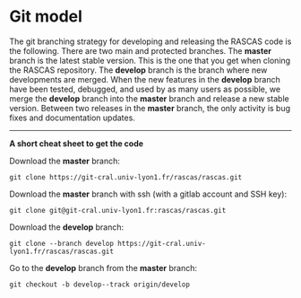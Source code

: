 # Git model

The git branching strategy for developing and releasing the RASCAS code is the following. There are two main and protected branches. The **master** branch is the latest stable version. This is the one that you get when cloning the RASCAS repository. The **develop** branch is the branch where new developments are merged. When the new features in the **develop** branch have been tested, debugged, and used by as many users as possible, we merge the **develop** branch into the **master** branch and release a new stable version. Between two releases in the **master** branch, the only activity is bug fixes and documentation updates.

---

**A short cheat sheet to get the code**


Download the **master** branch:

```
git clone https://git-cral.univ-lyon1.fr/rascas/rascas.git
```

Download the **master** branch with ssh (with a gitlab account and SSH key): 

```
git clone git@git-cral.univ-lyon1.fr:rascas/rascas.git
```

Download the **develop** branch:

```
git clone --branch develop https://git-cral.univ-lyon1.fr/rascas/rascas.git
```

Go to the **develop** branch from the **master** branch: 

```
git checkout -b develop--track origin/develop
```

